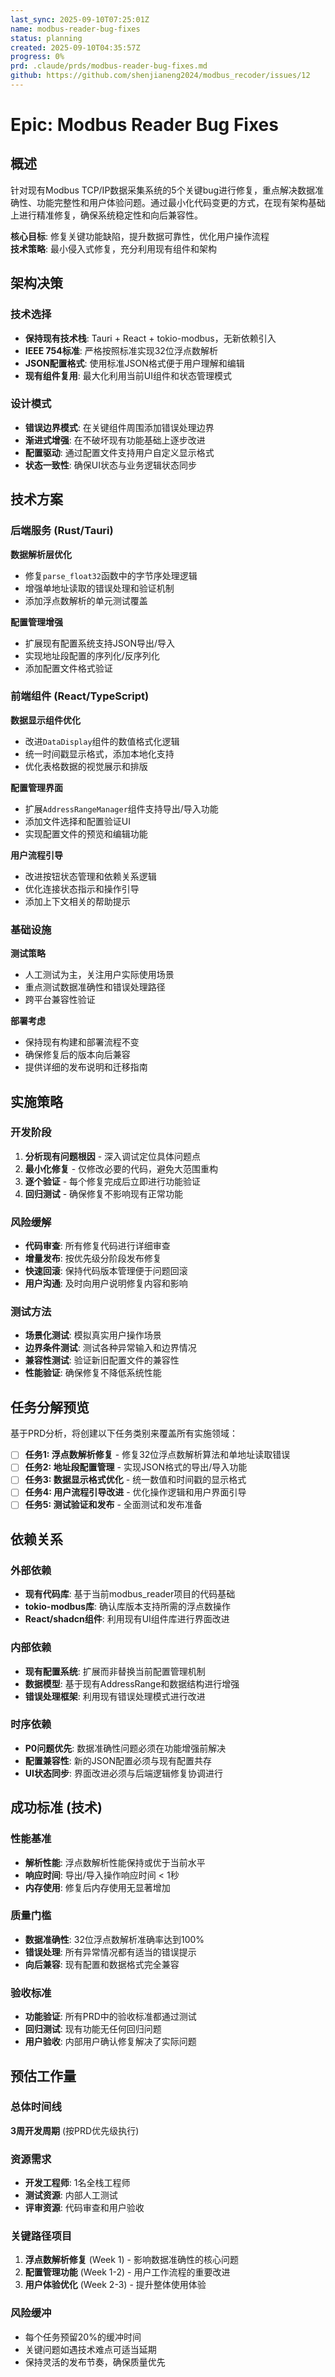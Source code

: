 ```yaml
---
last_sync: 2025-09-10T07:25:01Z
name: modbus-reader-bug-fixes
status: planning
created: 2025-09-10T04:35:57Z
progress: 0%
prd: .claude/prds/modbus-reader-bug-fixes.md
github: https://github.com/shenjianeng2024/modbus_recoder/issues/12
---
```


# Epic: Modbus Reader Bug Fixes

## 概述

针对现有Modbus TCP/IP数据采集系统的5个关键bug进行修复，重点解决数据准确性、功能完整性和用户体验问题。通过最小化代码变更的方式，在现有架构基础上进行精准修复，确保系统稳定性和向后兼容性。

**核心目标**: 修复关键功能缺陷，提升数据可靠性，优化用户操作流程  
**技术策略**: 最小侵入式修复，充分利用现有组件和架构

## 架构决策

### 技术选择
- **保持现有技术栈**: Tauri + React + tokio-modbus，无新依赖引入
- **IEEE 754标准**: 严格按照标准实现32位浮点数解析
- **JSON配置格式**: 使用标准JSON格式便于用户理解和编辑
- **现有组件复用**: 最大化利用当前UI组件和状态管理模式

### 设计模式
- **错误边界模式**: 在关键组件周围添加错误处理边界
- **渐进式增强**: 在不破坏现有功能基础上逐步改进
- **配置驱动**: 通过配置文件支持用户自定义显示格式
- **状态一致性**: 确保UI状态与业务逻辑状态同步

## 技术方案

### 后端服务 (Rust/Tauri)
**数据解析层优化**
- 修复`parse_float32`函数中的字节序处理逻辑
- 增强单地址读取的错误处理和验证机制
- 添加浮点数解析的单元测试覆盖

**配置管理增强**
- 扩展现有配置系统支持JSON导出/导入
- 实现地址段配置的序列化/反序列化
- 添加配置文件格式验证

### 前端组件 (React/TypeScript)
**数据显示组件优化**
- 改进`DataDisplay`组件的数值格式化逻辑
- 统一时间戳显示格式，添加本地化支持
- 优化表格数据的视觉展示和排版

**配置管理界面**
- 扩展`AddressRangeManager`组件支持导出/导入功能
- 添加文件选择和配置验证UI
- 实现配置文件的预览和编辑功能

**用户流程引导**
- 改进按钮状态管理和依赖关系逻辑
- 优化连接状态指示和操作引导
- 添加上下文相关的帮助提示

### 基础设施
**测试策略**
- 人工测试为主，关注用户实际使用场景
- 重点测试数据准确性和错误处理路径
- 跨平台兼容性验证

**部署考虑**
- 保持现有构建和部署流程不变
- 确保修复后的版本向后兼容
- 提供详细的发布说明和迁移指南

## 实施策略

### 开发阶段
1. **分析现有问题根因** - 深入调试定位具体问题点
2. **最小化修复** - 仅修改必要的代码，避免大范围重构
3. **逐个验证** - 每个修复完成后立即进行功能验证
4. **回归测试** - 确保修复不影响现有正常功能

### 风险缓解
- **代码审查**: 所有修复代码进行详细审查
- **增量发布**: 按优先级分阶段发布修复
- **快速回滚**: 保持代码版本管理便于问题回滚
- **用户沟通**: 及时向用户说明修复内容和影响

### 测试方法
- **场景化测试**: 模拟真实用户操作场景
- **边界条件测试**: 测试各种异常输入和边界情况
- **兼容性测试**: 验证新旧配置文件的兼容性
- **性能验证**: 确保修复不降低系统性能

## 任务分解预览

基于PRD分析，将创建以下任务类别来覆盖所有实施领域：

- [ ] **任务1: 浮点数解析修复** - 修复32位浮点数解析算法和单地址读取错误
- [ ] **任务2: 地址段配置管理** - 实现JSON格式的导出/导入功能  
- [ ] **任务3: 数据显示格式优化** - 统一数值和时间戳的显示格式
- [ ] **任务4: 用户流程引导改进** - 优化操作逻辑和用户界面引导
- [ ] **任务5: 测试验证和发布** - 全面测试和发布准备

## 依赖关系

### 外部依赖
- **现有代码库**: 基于当前modbus_reader项目的代码基础
- **tokio-modbus库**: 确认库版本支持所需的浮点数操作
- **React/shadcn组件**: 利用现有UI组件库进行界面改进

### 内部依赖
- **现有配置系统**: 扩展而非替换当前配置管理机制
- **数据模型**: 基于现有AddressRange和数据结构进行增强
- **错误处理框架**: 利用现有错误处理模式进行改进

### 时序依赖
- **P0问题优先**: 数据准确性问题必须在功能增强前解决
- **配置兼容性**: 新的JSON配置必须与现有配置共存
- **UI状态同步**: 界面改进必须与后端逻辑修复协调进行

## 成功标准 (技术)

### 性能基准
- **解析性能**: 浮点数解析性能保持或优于当前水平
- **响应时间**: 导出/导入操作响应时间 < 1秒
- **内存使用**: 修复后内存使用无显著增加

### 质量门槛
- **数据准确性**: 32位浮点数解析准确率达到100%
- **错误处理**: 所有异常情况都有适当的错误提示
- **向后兼容**: 现有配置和数据格式完全兼容

### 验收标准
- **功能验证**: 所有PRD中的验收标准都通过测试
- **回归测试**: 现有功能无任何回归问题
- **用户验收**: 内部用户确认修复解决了实际问题

## 预估工作量

### 总体时间线
**3周开发周期** (按PRD优先级执行)

### 资源需求
- **开发工程师**: 1名全栈工程师
- **测试资源**: 内部人工测试
- **评审资源**: 代码审查和用户验收

### 关键路径项目
1. **浮点数解析修复** (Week 1) - 影响数据准确性的核心问题
2. **配置管理功能** (Week 1-2) - 用户工作流程的重要改进
3. **用户体验优化** (Week 2-3) - 提升整体使用体验

### 风险缓冲
- 每个任务预留20%的缓冲时间
- 关键问题如遇技术难点可适当延期
- 保持灵活的发布节奏，确保质量优先